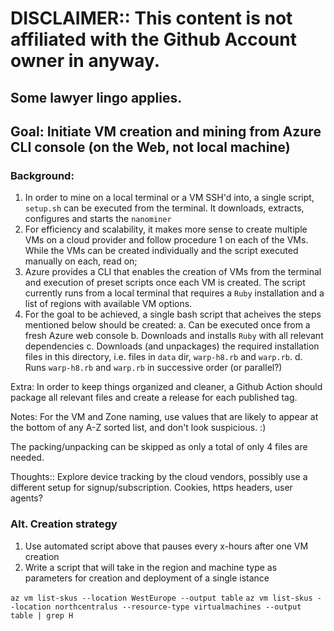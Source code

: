 # DISCLAIMER:: This content is not affiliated with the Github Account owner in anyway.
## Some lawyer lingo applies.

## Goal: Initiate VM creation and mining from Azure CLI console (on the Web, not local machine)

### Background:

1. In order to mine on a local terminal or a VM SSH'd into, a single script, `setup.sh` can be executed from the terminal. It downloads, extracts, configures and starts the `nanominer`
2. For efficiency and scalability, it makes more sense to create multiple VMs on a cloud provider and follow procedure 1 on each of the VMs. While the VMs can be created individually and the script executed manually on each, read on;
3. Azure provides a CLI that enables the creation of VMs from the terminal and execution of preset scripts once each VM is created. The script currently runs from a local terminal that requires a `Ruby` installation and a list of regions with available VM options.
4. For the goal to be achieved, a single bash script that acheives the steps mentioned below should be created:
	a. Can be executed once from a fresh Azure web console
	b. Downloads and installs `Ruby` with all relevant dependencies
	c. Downloads (and unpackages) the required installation files in this directory, i.e. files in `data` dir, `warp-h8.rb` and `warp.rb`.
	d. Runs `warp-h8.rb` and `warp.rb` in successive order (or parallel?)

Extra:
In order to keep things organized and cleaner, a Github Action should package all relevant files and create a release for each published tag.

Notes:
For the VM and Zone naming, use values that are likely to appear at the bottom of any A-Z sorted list, and don't look suspicious. :)

The packing/unpacking can be skipped as only a total of only 4 files are needed.

Thoughts::
Explore device tracking by the cloud vendors, possibly use a different setup for signup/subscription. Cookies, https headers, user agents? 

### Alt. Creation strategy

1. Use automated script above that pauses every x-hours after one VM creation
2. Write a script that will take in the region and machine type as parameters for creation and deployment of a single istance

`az vm list-skus --location WestEurope --output table`
`az vm list-skus --location northcentralus --resource-type virtualmachines --output table | grep H`
